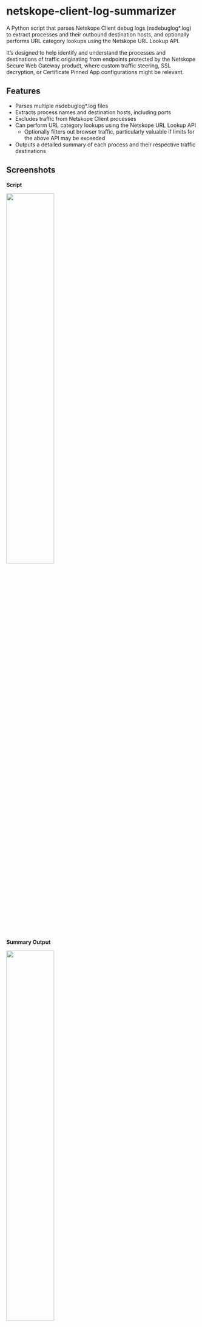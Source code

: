 # netskope-client-log-summarizer
A Python script that parses Netskope Client debug logs (nsdebuglog*.log) to extract processes and their outbound destination hosts, and optionally performs URL category lookups using the Netskope URL Lookup API.

It’s designed to help identify and understand the processes and destinations of traffic originating from endpoints protected by the Netskope Secure Web Gateway product, where custom traffic steering, SSL decryption, or Certificate Pinned App configurations might be relevant.

## Features
- Parses multiple nsdebuglog*.log files
- Extracts process names and destination hosts, including ports
- Excludes traffic from Netskope Client processes
- Can perform URL category lookups using the Netskope URL Lookup API
  - Optionally filters out browser traffic, particularly valuable if limits for the above API may be exceeded
- Outputs a detailed summary of each process and their respective traffic destinations 

## Screenshots
**Script**

<img src="https://i.imgur.com/rHT2Kf7.png" style="width:50%">

**Summary Output**

<img src="https://i.imgur.com/BEdkBvU.png" style="width:50%">

## Requirements
- Python 3.8 or higher
- `requests`
- `urllib3`
- Netskope API token with URL Lookup endpoint permissions

## Usage
1. Clone or download this repository.
2. Copy the script (netskope_log_summarizer.py) into a directory containing one or more Netskope Client debug logs (nsdebuglog*.log)
3. Edit the script to match your tenant and API token information.
4. `python3 netskope_log_summarizer.py`

## Notes
- Since the script summarizes traffic steered through Netskope, any observed traffic already configured as a steering bypass for the Netskope Client will be excluded from the output.
- The Netskope [URL Lookup API](https://docs.netskope.com/en/url-lookup), available to all Netskope Secure Web Gateway customers, supports up to 100 URLs per request and a total of 1,000 URLs per day. The script can process more than 100 lookups by batching requests, warns the user about the daily limit, and includes an option to filter out browser traffic that may not be relevant.
- The URL Lookup API may not be enabled for all Netskope tenants. If the API endpoint is unavailable when generating API credentials, contact your account representative or technical support team for assistance.
- Excluding/filtering browser traffic from the URL category lookup process will also exclude it from the summary output.

## License
Licensed under MIT — free to use, modify, and share, with no warranty.

## Disclaimer
This project is **not affiliated with or supported by Netskope**. It may be incomplete, outdated, or inaccurate. Use at your own risk.
